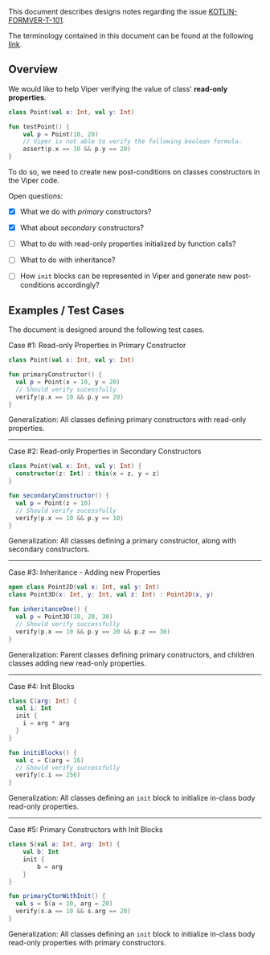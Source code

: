 This document describes designs notes regarding the issue
[KOTLIN-FORMVER-T-101](https://jetbrains.team/p/kotlin-formver/issues/101).

The terminology contained in this document can be found at the following
[link](https://kotlinlang.org/spec/kotlin-spec.html#class-declaration).

## Overview

We would like to help Viper verifying the value of class' **read-only properties**.

```kotlin
class Point(val x: Int, val y: Int)

fun testPoint() {
    val p = Point(10, 20)
    // Viper is not able to verify the following boolean formula.
    assert(p.x == 10 && p.y == 20) 
}
```

To do so, we need to create new post-conditions on classes constructors
in the Viper code.

Open questions:

- [x]   What we do with _primary_ constructors?

- [x]   What about _secondary_ constructors?
  - [ ] What to do with read-only properties initialized by function calls?

- [ ]   What to do with inheritance?

- [ ]   How `init` blocks can be represented in Viper and generate new
        post-conditions accordingly?

## Examples / Test Cases

The document is designed around the following test cases.

Case #1: Read-only Properties in Primary Constructor

```kotlin
class Point(val x: Int, val y: Int)

fun primaryConstructor() {
  val p = Point(x = 10, y = 20)
  // Should verify sucessfully
  verify(p.x == 10 && p.y == 20) 
}
```

Generalization: All classes defining primary constructors with read-only
properties.

---

Case #2: Read-only Properties in Secondary Constructors

```kotlin
class Point(val x: Int, val y: Int) {
  constructor(z: Int) : this(x = z, y = z)
}

fun secondaryConstructor() {
  val p = Point(z = 10)
  // Should verify sucessfully
  verify(p.x == 10 && p.y == 10)
}
```

Generalization: All classes defining a primary constructor, along with
secondary constructors. 

---

Case #3: Inheritance - Adding new Properties

```kotlin
open class Point2D(val x: Int, val y: Int)
class Point3D(x: Int, y: Int, val z: Int) : Point2D(x, y)

fun inheritanceOne() {
  val p = Point3D(10, 20, 30)
  // Should verify successfully
  verify(p.x == 10 && p.y == 20 && p.z == 30)
}
```

Generalization: Parent classes defining primary constructors, and
children classes adding new read-only properties.

---

Case #4: Init Blocks

```kotlin
class C(arg: Int) {
  val i: Int
  init {
    i = arg * arg
  }
}

fun initiBlocks() {
  val c = C(arg = 16)
  // Should verify successfully
  verify(c.i == 256)
}
```

Generalization: All classes defining an `init`  block to initialize
in-class body read-only properties.

---

Case #5: Primary Constructors with Init Blocks

```kotlin
class S(val a: Int, arg: Int) {
    val b: Int
    init {
        b = arg
    }
}

fun primaryCtorWithInit() {
  val s = S(a = 10, arg = 20)
  verify(s.a == 10 && s.arg == 20)
}
```

Generalization: All classes defining an `init`  block to initialize
in-class body read-only properties with primary constructors. 

